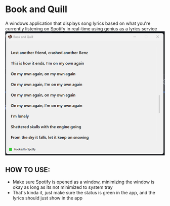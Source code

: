 # Book and Quill
A windows application that displays song lyrics based on what you're currently listening on Spotify in real-time using genius as a lyrics service
![App image](https://raw.githubusercontent.com/Aeroshide/Book-and-Quill/master/Screenshot_6073.png)

## HOW TO USE:
- Make sure Spotify is opened as a window, minimizing the window is okay as long as its not minimized to system tray
- That's kinda it, just make sure the status is green in the app, and the lyrics should just show in the app
